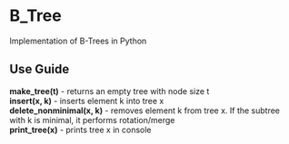# B_Tree
Implementation of B-Trees in Python

## Use Guide
**make_tree(t)** - returns an empty tree with node size t  
**insert(x, k)** - inserts element k into tree x   
**delete_nonminimal(x, k)** - removes element k from tree x. If the subtree with k is minimal, it performs rotation/merge   
**print_tree(x)** - prints tree x in console 
